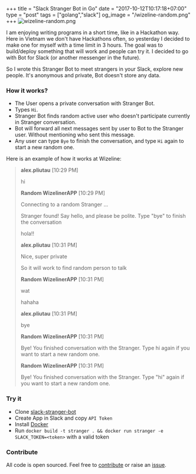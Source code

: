 +++
title = "Slack Stranger Bot in Go"
date = "2017-10-12T10:17:18+07:00"
type = "post"
tags = ["golang","slack"]
og_image = "/wizeline-random.png"
+++
![wizeline-random.png](/wizeline-random.png)

I am enjoying writing programs in a short time, like in a Hackathon way. Here in Vietnam we don't have Hackathons often, so yesterday I decided to make one for myself with a time limit in 3 hours. The goal was to build/deploy something that will work and people can try it. I decided to go with Bot for Slack (or another messenger in the future).

So I wrote this Stranger Bot to meet strangers in your Slack, explore new people. It's anonymous and private, Bot doesn't store any data.

### How it works?

 - The User opens a private conversation with Stranger Bot.
 - Types `Hi`.
 - Stranger Bot finds random active user who doesn't participate currently in Stranger conversation.
 - Bot will forward all next messages sent by user to Bot to the Stranger user. Without mentioning who sent this message.
 - Any user can type `Bye` to finish the conversation, and type `Hi` again to start a new random one.

Here is an example of how it works at Wizeline:

> **alex.pliutau** [10:29 PM]
>
> hi
>
> **Random WizelinerAPP** [10:29 PM]
>
> Connecting to a random Stranger ...
>
> Stranger found! Say hello, and please be polite. Type "bye" to finish the conversation
>
> hola!!
>
> **alex.pliutau** [10:31 PM]
>
> Nice, super private
>
> So it will work to find random person to talk
>
> **Random WizelinerAPP** [10:31 PM]
>
> wat
>
> hahaha
>
> **alex.pliutau** [10:31 PM]
>
> bye
>
> **Random WizelinerAPP** [10:31 PM]
>
> Bye! You finished conversation with the Stranger. Type hi again if you want to start a new random one.
>
> **Random WizelinerAPP** [10:31 PM]
>
> Bye! You finished conversation with the Stranger. Type "hi" again if you want to start a new random one.

### Try it

- Clone [slack-stranger-bot](https://github.com/wizeline/slack-stranger-bot)
- Create App in Slack and copy `API Token`
- Install [Docker](https://docs.docker.com/engine/installation/)
- Run `docker build -t stranger . && docker run stranger -e SLACK_TOKEN=<token>` with a valid token

### Contribute

All code is open sourced. Feel free to [contribute](https://github.com/wizeline/slack-stranger-bot/pulls) or raise an [issue](https://github.com/wizeline/slack-stranger-bot/issues).
